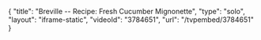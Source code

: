 {
    "title": "Breville -- Recipe: Fresh Cucumber Mignonette",
    "type": "solo",
    "layout": "iframe-static",
    "videoId": "3784651",
    "url": "\/tvpembed\/3784651"
}